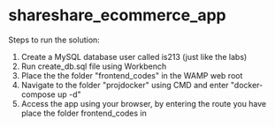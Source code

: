 # shareshare_ecommerce_app

Steps to run the solution:


1. Create a MySQL database user called is213 (just like the labs)
2. Run create_db.sql file using Workbench
3. Place the the folder "frontend_codes" in the WAMP web root
4. Navigate to the folder "projdocker" using CMD and enter "docker-compose up -d"
5. Access the app using your browser, by entering the route you have place the folder frontend_codes in
